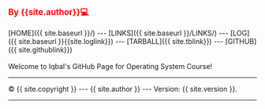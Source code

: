 <span style="color:red;font-weight:bold;font-size:larger;">By {{site.author}}💻</span>
<br><br>
[HOME]({{ site.baseurl }}/) ---
[LINKS]({{ site.baseurl }}/LINKS/) ---
[LOG]({{ site.baseurl }}{{site.loglink}}) ---
[TARBALL]({{ site.tblink}}) ---
[GITHUB]({{ site.githublink}})
<br>
<br>
Welcome to Iqbal's GitHub Page for Operating System Course!
<br>
<hr>
&copy; {{ site.copyright }} --- {{ site.author }} --- Version: {{ site.version }}.
<hr>
<br>
